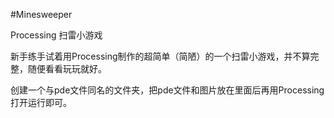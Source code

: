 #Minesweeper

Processing 扫雷小游戏

新手练手试着用Processing制作的超简单（简陋）的一个扫雷小游戏，并不算完整，随便看看玩玩就好。

创建一个与pde文件同名的文件夹，把pde文件和图片放在里面后再用Processing打开运行即可。
